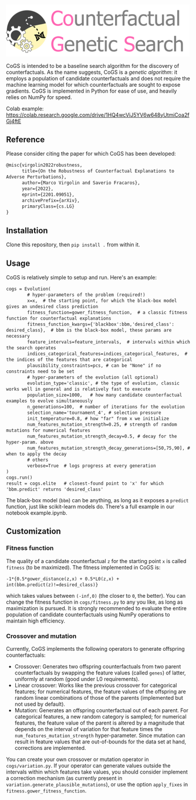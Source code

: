 
<img src="cogs.png" alt="cogs" width=500px />

CoGS is intended to be a baseline search algorithm for the discovery of counterfactuals.
As the name suggests, CoGS is a *genetic algorithm*: it employs a population of candidate counterfactuals and does not require the machine learning model for which counterfactuals are sought to expose gradients.
CoGS is implemented in Python for ease of use, and heavily relies on NumPy for speed.

Colab example: https://colab.research.google.com/drive/1HQ4wcViJ5YV6w648yUtmiCoa2fGj4ftE

## Reference
Please consider citing the paper for which CoGS has been developed:
```
@misc{virgolin2022robustness,
      title={On the Robustness of Counterfactual Explanations to Adverse Perturbations}, 
      author={Marco Virgolin and Saverio Fracaros},
      year={2022},
      eprint={2201.09051},
      archivePrefix={arXiv},
      primaryClass={cs.LG}
}
```


## Installation
Clone this repository, then `pip install .` from within it.

## Usage
CoGS is relatively simple to setup and run. 
Here's an example:
```
cogs = Evolution(
        # hyper-parameters of the problem (required!)
        x=x,  # the starting point, for which the black-box model gives an undesired class prediction
        fitness_function=gower_fitness_function,  # a classic fitness function for counterfactual explanations
        fitness_function_kwargs={'blackbox':bbm,'desired_class': desired_class},  # bbm is the black-box model, these params are necessary
        feature_intervals=feature_intervals,  # intervals within which the search operates
        indices_categorical_features=indices_categorical_features,  # the indices of the features that are categorical
        plausibility_constraints=pcs, # can be "None" if no constraints need to be set
        # hyper-parameters of the evolution (all optional)
        evolution_type='classic', # the type of evolution, classic works well in general and is relatively fast to execute
        population_size=1000,   # how many candidate counterfactual examples to evolve simultaneously
        n_generations=100,  # number of iterations for the evolution
        selection_name='tournament_4', # selection pressure
        init_temperature=0.8, # how "far" from x we initialize
        num_features_mutation_strength=0.25, # strength of random mutations for numerical features
        num_features_mutation_strength_decay=0.5, # decay for the hyper-param. above
        num_features_mutation_strength_decay_generations=[50,75,90], # when to apply the decay
        # others
        verbose=True  # logs progress at every generation 
)
cogs.run()
result = cogs.elite   # closest-found point to 'x' for which 'bbm.predict' returns 'desired_class'
```
The black-box model (`bbm`) can be anything, as long as it exposes a `predict` function, just like scikit-learn models do.
There's a full example in our notebook example.ipynb.

## Customization

### Fitness function
The quality of a candidate counterfactual `z` for the starting point `x` is called `fitness` (to be maximized).
The fitness implemented in CoGS is:
```
-1*{0.5*gower_distance(z,x) + 0.5*L0(z,x) + int(bbm.predict(z)!=desired_class)}
```
which takes values between `(-inf,0)` (the closer to `0`, the better).
You can change the fitness function in `cogs/fitness.py` to any you like, as long as maximization is pursued. 
It is strongly recommended to evaluate the entire population of candidate counterfactuals using NumPy operations to maintain high efficiency.

### Crossover and mutation
Currently, CoGS implements the following operators to generate offspring counterfactuals:
* Crossover: Generates two offspring counterfactuals from two parent counterfactuals by swapping the feature values (called `genes`) of latter, uniformly at random (good under L0 requirements).
* Linear crossover: Works like the previous crossover for categorical features; for numerical features, the feature values of the offspring are random linear combinations of those of the parents (implemented but not used by default).
* Mutation: Generates an offspring counterfactual out of each parent. For categorical features, a new random category is sampled; for numerical features, the feature value of the parent is altered by a magnitude that depends on the interval of variation for that feature times the `num_features_mutation_strength` hyper-parameter.
Since mutation can result in feature values that are out-of-bounds for the data set at hand, corrections are implemented.

You can create your own crossover or mutation operator in `cogs/variation.py`. If your operator can generate values outside the intervals within which features take values, you should consider implement a correction mechanism (as currently present in `variation.generate_plausible_mutations`), or use the option `apply_fixes` in `fitness.gower_fitness_function`.

